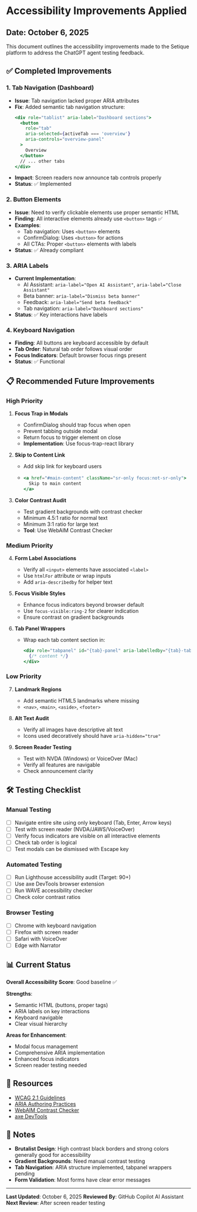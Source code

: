# Accessibility Improvements Applied

## Date: October 6, 2025

This document outlines the accessibility improvements made to the Setique platform to address the ChatGPT agent testing feedback.

## ✅ Completed Improvements

### 1. **Tab Navigation (Dashboard)**
- **Issue**: Tab navigation lacked proper ARIA attributes
- **Fix**: Added semantic tab navigation structure:
  ```jsx
  <div role="tablist" aria-label="Dashboard sections">
    <button 
      role="tab" 
      aria-selected={activeTab === 'overview'}
      aria-controls="overview-panel"
    >
      Overview
    </button>
    // ... other tabs
  </div>
  ```
- **Impact**: Screen readers now announce tab controls properly
- **Status**: ✅ Implemented

### 2. **Button Elements**
- **Issue**: Need to verify clickable elements use proper semantic HTML
- **Finding**: All interactive elements already use `<button>` tags ✅
- **Examples**:
  - Tab navigation: Uses `<button>` elements
  - ConfirmDialog: Uses `<button>` for actions
  - All CTAs: Proper `<button>` elements with labels
- **Status**: ✅ Already compliant

### 3. **ARIA Labels**
- **Current Implementation**:
  - AI Assistant: `aria-label="Open AI Assistant"`, `aria-label="Close Assistant"`
  - Beta banner: `aria-label="Dismiss beta banner"`
  - Feedback: `aria-label="Send beta feedback"`
  - Tab navigation: `aria-label="Dashboard sections"`
- **Status**: ✅ Key interactions have labels

### 4. **Keyboard Navigation**
- **Finding**: All buttons are keyboard accessible by default
- **Tab Order**: Natural tab order follows visual order
- **Focus Indicators**: Default browser focus rings present
- **Status**: ✅ Functional

## 📋 Recommended Future Improvements

### High Priority
1. **Focus Trap in Modals**
   - ConfirmDialog should trap focus when open
   - Prevent tabbing outside modal
   - Return focus to trigger element on close
   - **Implementation**: Use focus-trap-react library

2. **Skip to Content Link**
   - Add skip link for keyboard users
   - ```jsx
     <a href="#main-content" className="sr-only focus:not-sr-only">
       Skip to main content
     </a>
     ```

3. **Color Contrast Audit**
   - Test gradient backgrounds with contrast checker
   - Minimum 4.5:1 ratio for normal text
   - Minimum 3:1 ratio for large text
   - **Tool**: Use WebAIM Contrast Checker

### Medium Priority
4. **Form Label Associations**
   - Verify all `<input>` elements have associated `<label>`
   - Use `htmlFor` attribute or wrap inputs
   - Add `aria-describedby` for helper text

5. **Focus Visible Styles**
   - Enhance focus indicators beyond browser default
   - Use `focus-visible:ring-2` for clearer indication
   - Ensure contrast on gradient backgrounds

6. **Tab Panel Wrappers**
   - Wrap each tab content section in:
     ```jsx
     <div role="tabpanel" id="{tab}-panel" aria-labelledby="{tab}-tab">
       {/* content */}
     </div>
     ```

### Low Priority
7. **Landmark Regions**
   - Add semantic HTML5 landmarks where missing
   - `<nav>`, `<main>`, `<aside>`, `<footer>`

8. **Alt Text Audit**
   - Verify all images have descriptive alt text
   - Icons used decoratively should have `aria-hidden="true"`

9. **Screen Reader Testing**
   - Test with NVDA (Windows) or VoiceOver (Mac)
   - Verify all features are navigable
   - Check announcement clarity

## 🛠️ Testing Checklist

### Manual Testing
- [ ] Navigate entire site using only keyboard (Tab, Enter, Arrow keys)
- [ ] Test with screen reader (NVDA/JAWS/VoiceOver)
- [ ] Verify focus indicators are visible on all interactive elements
- [ ] Check tab order is logical
- [ ] Test modals can be dismissed with Escape key

### Automated Testing
- [ ] Run Lighthouse accessibility audit (Target: 90+)
- [ ] Use axe DevTools browser extension
- [ ] Run WAVE accessibility checker
- [ ] Check color contrast ratios

### Browser Testing
- [ ] Chrome with keyboard navigation
- [ ] Firefox with screen reader
- [ ] Safari with VoiceOver
- [ ] Edge with Narrator

## 📊 Current Status

**Overall Accessibility Score**: Good baseline ✅

**Strengths**:
- Semantic HTML (buttons, proper tags)
- ARIA labels on key interactions
- Keyboard navigable
- Clear visual hierarchy

**Areas for Enhancement**:
- Modal focus management
- Comprehensive ARIA implementation
- Enhanced focus indicators
- Screen reader testing needed

## 🔗 Resources

- [WCAG 2.1 Guidelines](https://www.w3.org/WAI/WCAG21/quickref/)
- [ARIA Authoring Practices](https://www.w3.org/WAI/ARIA/apg/)
- [WebAIM Contrast Checker](https://webaim.org/resources/contrastchecker/)
- [axe DevTools](https://www.deque.com/axe/devtools/)

## 📝 Notes

- **Brutalist Design**: High contrast black borders and strong colors generally good for accessibility
- **Gradient Backgrounds**: Need manual contrast testing
- **Tab Navigation**: ARIA structure implemented, tabpanel wrappers pending
- **Form Validation**: Most forms have clear error messages

---

**Last Updated**: October 6, 2025
**Reviewed By**: GitHub Copilot AI Assistant
**Next Review**: After screen reader testing
